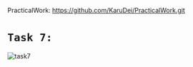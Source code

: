 PracticalWork: https://github.com/KaruDei/PracticalWork.git

# `Task 7:`

![task7](https://github.com/KaruDei/PracticalWork_Task-7/assets/108537008/2efc355e-42fa-480d-8567-9c0893ce4c8c)
